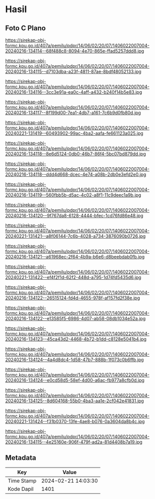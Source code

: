 # Hasil

## Foto C Plano

https://sirekap-obj-formc.kpu.go.id/407a/pemilu/pdpr/14/06/02/20/07/1406022007004-20240216-134114--68f488c8-8094-4e70-865e-ffad5257ddd8.jpg

https://sirekap-obj-formc.kpu.go.id/407a/pemilu/pdpr/14/06/02/20/07/1406022007004-20240216-134115--d7103dba-a23f-4811-87ae-8bdf48052133.jpg

https://sirekap-obj-formc.kpu.go.id/407a/pemilu/pdpr/14/06/02/20/07/1406022007004-20240216-134116--3cc3e91a-ea0c-4aff-a432-b240f14b5e83.jpg

https://sirekap-obj-formc.kpu.go.id/407a/pemilu/pdpr/14/06/02/20/07/1406022007004-20240216-134117--8f199d00-7ea1-4db7-a161-7c6b9d0fb80d.jpg

https://sirekap-obj-formc.kpu.go.id/407a/pemilu/pdpr/14/06/02/20/07/1406022007004-20240221-131419--60493902-99ac-4ba2-aafa-fe661123a025.jpg

https://sirekap-obj-formc.kpu.go.id/407a/pemilu/pdpr/14/06/02/20/07/1406022007004-20240216-134118--8e6d5124-0db0-46b7-86f4-5bc07bd879dd.jpg

https://sirekap-obj-formc.kpu.go.id/407a/pemilu/pdpr/14/06/02/20/07/1406022007004-20240216-134118--ddd4d668-dcec-4e74-a08b-2db0e3efd2e0.jpg

https://sirekap-obj-formc.kpu.go.id/407a/pemilu/pdpr/14/06/02/20/07/1406022007004-20240216-134119--560fbb5b-d5ac-4c02-a8f1-11c9deec1a9b.jpg

https://sirekap-obj-formc.kpu.go.id/407a/pemilu/pdpr/14/06/02/20/07/1406022007004-20240216-134120--9f767da8-6128-4444-bfec-1cd76fd86e48.jpg

https://sirekap-obj-formc.kpu.go.id/407a/pemilu/pdpr/14/06/02/20/07/1406022007004-20240221-131421--a8f06144-7c6b-4028-a734-3876090b0726.jpg

https://sirekap-obj-formc.kpu.go.id/407a/pemilu/pdpr/14/06/02/20/07/1406022007004-20240216-134121--a61968ec-2f64-4b9a-b6e6-d8beebdab0fb.jpg

https://sirekap-obj-formc.kpu.go.id/407a/pemilu/pdpr/14/06/02/20/07/1406022007004-20240221-131422--ef4f2f1d-62f2-448d-a795-1d74fd5435d6.jpg

https://sirekap-obj-formc.kpu.go.id/407a/pemilu/pdpr/14/06/02/20/07/1406022007004-20240216-134122--26515124-fd4d-4655-978f-af157fd2f38e.jpg

https://sirekap-obj-formc.kpu.go.id/407a/pemilu/pdpr/14/06/02/20/07/1406022007004-20240216-134122--e13585f5-6986-4d07-ab58-08db1034e52a.jpg

https://sirekap-obj-formc.kpu.go.id/407a/pemilu/pdpr/14/06/02/20/07/1406022007004-20240216-134123--45ca43d2-4468-4b72-b1dd-c8128e5041b4.jpg

https://sirekap-obj-formc.kpu.go.id/407a/pemilu/pdpr/14/06/02/20/07/1406022007004-20240216-134124--4a4d8dc4-1d58-47b7-888b-1f073c0b6ffb.jpg

https://sirekap-obj-formc.kpu.go.id/407a/pemilu/pdpr/14/06/02/20/07/1406022007004-20240216-134124--e0cd58d5-58ef-4d00-a6ac-fb977a8cfb0d.jpg

https://sirekap-obj-formc.kpu.go.id/407a/pemilu/pdpr/14/06/02/20/07/1406022007004-20240216-134125--8d604168-55b0-4ba3-aa1e-2cf042e41831.jpg

https://sirekap-obj-formc.kpu.go.id/407a/pemilu/pdpr/14/06/02/20/07/1406022007004-20240221-131424--f31b0370-13fe-4ae8-b076-0a3604da8b4c.jpg

https://sirekap-obj-formc.kpu.go.id/407a/pemilu/pdpr/14/06/02/20/07/1406022007004-20240216-134115--4e25160e-906f-479f-ad2a-81d4408b7a19.jpg


## Metadata

| Key        | Value               |
| ---------- | ------------------- |
| Time Stamp | 2024-02-21 14:03:30 |
| Kode Dapil | 1401                |




